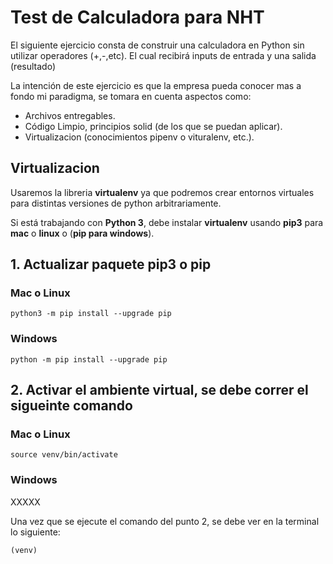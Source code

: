# Test de Calculadora para NHT

El siguiente ejercicio consta de construir una calculadora en Python sin utilizar operadores (+,-,etc). El cual recibirá inputs de entrada y una salida (resultado)

La intención de este ejercicio es que la empresa pueda conocer mas a fondo mi paradigma, se tomara en cuenta aspectos como:

*   Archivos entregables.
* 	Código Limpio, principios solid (de los que se puedan aplicar).
* 	Virtualizacion (conocimientos pipenv o vituralenv, etc.).


## Virtualizacion

Usaremos la libreria **virtualenv** ya que podremos crear entornos virtuales para distintas versiones de python arbitrariamente. 

Si está trabajando con **Python 3**, debe instalar **virtualenv** usando **pip3** para **mac** o **linux** o (**pip para windows**).

## 1. Actualizar paquete pip3 o pip

### Mac o Linux

`python3 -m pip install --upgrade pip`

### Windows

`python -m pip install --upgrade pip`


## 2. Activar el ambiente virtual, se debe correr el sigueinte comando

### Mac o Linux
`source venv/bin/activate`

### Windows

XXXXX


Una vez que se ejecute el comando del punto 2, se debe ver en la terminal lo siguiente:

`(venv)`  






